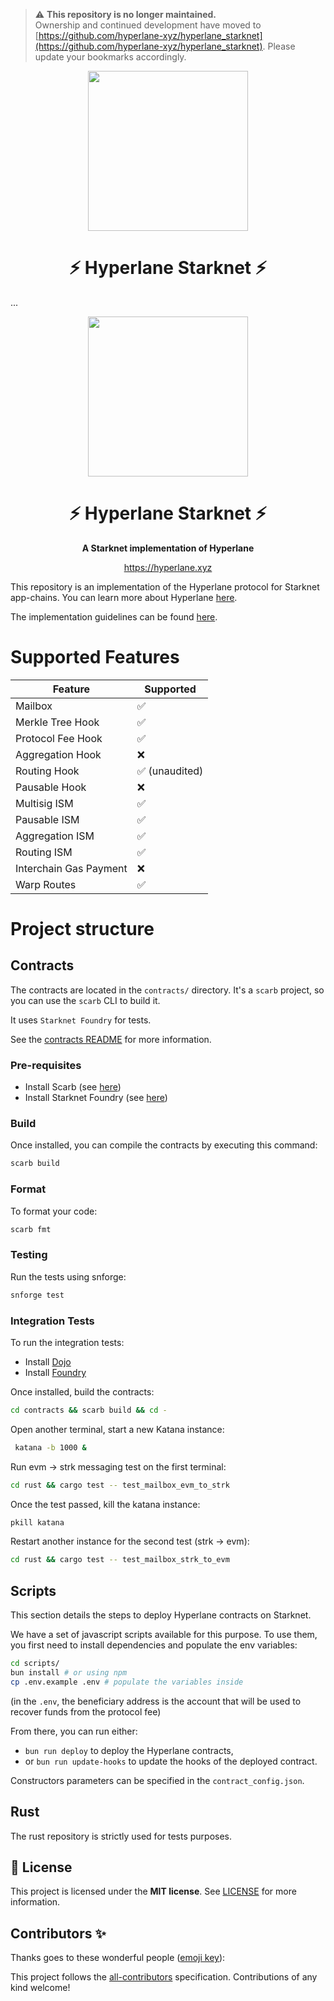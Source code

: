 <!-- prettier-ignore-start -->
<!-- markdownlint-disable -->
> ⚠️ **This repository is no longer maintained.**  
> Ownership and continued development have moved to [https://github.com/hyperlane-xyz/hyperlane_starknet](https://github.com/hyperlane-xyz/hyperlane_starknet). Please update your bookmarks accordingly.

<!-- prettier-ignore-start -->
<!-- markdownlint-disable -->
<p align="center">
  <img src="assets/logo/logo.png" height="256">
</p>

<h1 align="center">⚡ Hyperlane Starknet ⚡</h1>
...


<p align="center">
  <img src="assets/logo/logo.png" height="256">
</p>

<h1 align="center">⚡ Hyperlane Starknet ⚡</h1>

<p align="center">
  <strong>A Starknet implementation of Hyperlane</strong>
</p>

<p align="center">
  <a href="https://hyperlane.xyz">https://hyperlane.xyz</a>
</p>

This repository is an implementation of the Hyperlane protocol for Starknet app-chains.
You can learn more about Hyperlane [here](https://docs.hyperlane.xyz/docs/protocol/protocol-overview).

The implementation guidelines can be found [here](https://docs.hyperlane.xyz/docs/guides/implementation-guide).

# Supported Features
| Feature                | Supported |
| ---------------------- | --------- |
| Mailbox                | ✅         |
| Merkle Tree Hook       | ✅         |
| Protocol Fee Hook      | ✅         |
| Aggregation Hook       | ❌         |
| Routing Hook           | ✅ (unaudited)         |
| Pausable Hook          | ❌         |
| Multisig ISM           | ✅         |
| Pausable ISM           | ✅         |
| Aggregation ISM        | ✅         |
| Routing ISM            | ✅         |
| Interchain Gas Payment | ❌         |
| Warp Routes            | ✅         |

# Project structure

## Contracts

The contracts are located in the `contracts/` directory. It's a `scarb` project, so you can use the `scarb` CLI to build it.

It uses `Starknet Foundry` for tests.

See the [contracts README](contracts/README.md) for more information.

### Pre-requisites
- Install Scarb (see [here](https://docs.swmansion.com/scarb/download))
- Install Starknet Foundry (see [here](https://github.com/foundry-rs/starknet-foundry))

### Build

Once installed, you can compile the contracts by executing this command:
```bash
scarb build
```

### Format

To format your code:
```bash
scarb fmt
```

### Testing

Run the tests using snforge:
```bash
snforge test
```

### Integration Tests

To run the integration tests: 
  - Install [Dojo](https://book.dojoengine.org/getting-started)
  - Install [Foundry](https://book.getfoundry.sh/getting-started/installation)

Once installed, build the contracts: 
```bash
cd contracts && scarb build && cd -
```

Open another terminal, start a new Katana instance: 
```bash
 katana -b 1000 &
 ```

Run evm -> strk messaging test on the first terminal: 
 ```bash
 cd rust && cargo test -- test_mailbox_evm_to_strk
 ```

Once the test passed, kill the katana instance: 
```bash
pkill katana
```

Restart another instance for the second test (strk -> evm): 
```bash
cd rust && cargo test -- test_mailbox_strk_to_evm
 ```
 
## Scripts

This section details the steps to deploy Hyperlane contracts on Starknet.

We have a set of javascript scripts available for this purpose. To use them, you first need to install dependencies and populate the env variables:
```sh
cd scripts/
bun install # or using npm
cp .env.example .env # populate the variables inside
```

(in the `.env`, the beneficiary address is the account that will be used to recover funds from the protocol fee)

From there, you can run either:
* `bun run deploy` to deploy the Hyperlane contracts,
* or `bun run update-hooks` to update the hooks of the deployed contract.

Constructors parameters can be specified in the `contract_config.json`.

## Rust

The rust repository is strictly used for tests purposes.

## 📖 License

This project is licensed under the **MIT license**. See [LICENSE](LICENSE) for more information.

## Contributors ✨

Thanks goes to these wonderful people ([emoji key](https://allcontributors.org/docs/en/emoji-key)):

<!-- ALL-CONTRIBUTORS-LIST:START - Do not remove or modify this section -->
<!-- prettier-ignore-start -->
<!-- markdownlint-disable -->


<!-- markdownlint-restore -->
<!-- prettier-ignore-end -->

<!-- ALL-CONTRIBUTORS-LIST:END -->

This project follows the [all-contributors](https://github.com/all-contributors/all-contributors) specification. Contributions of any kind welcome!
